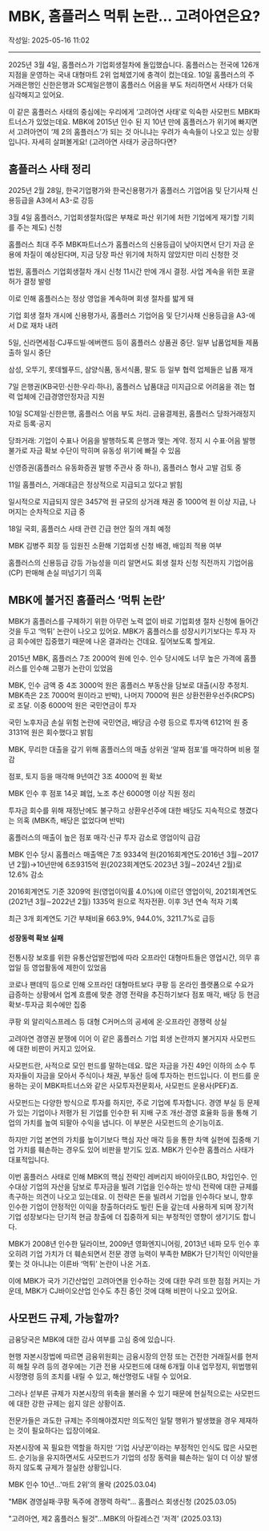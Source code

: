 # MBK, 홈플러스 먹튀 논란… 고려아연은요?

작성일: 2025-05-16 11:02

---

2025년 3월 4일, 홈플러스가 기업회생절차에 돌입했습니다. 홈플러스는 전국에 126개 지점을 운영하는 국내 대형마트 2위 업체였기에 충격이 컸는데요. 10일 홈플러스의 주거래은행인 신한은행과 SC제일은행이 홈플러스 어음을 부도 처리하면서 사태가 더욱 심각해지고 있어요.

이 같은 홈플러스 사태의 중심에는 우리에게 ‘고려아연 사태’로 익숙한 사모펀드 MBK파트너스가 있었는데요. MBK에 2015년 인수 된 지 10년 만에 홈플러스가 위기에 빠지면서 고려아연이 ‘제 2의 홈플러스’가 되는 것 아니냐는 우려가 속속들이 나오고 있는 상황입니다. 자세히 살펴볼게요! (고려아연 사태가 궁금하다면?

## 홈플러스 사태 정리

2025년 2월 28일, 한국기업평가와 한국신용평가가 홈플러스 기업어음 및 단기사채 신용등급을 A3에서 A3-로 강등

3월 4일 홈플러스, 기업회생절차(많은 부채로 파산 위기에 처한 기업에게 재기할 기회를 주는 제도) 신청

홈플러스 최대 주주 MBK파트너스가 홈플러스의 신용등급이 낮아지면서 단기 자금 운용에 차질이 예상된다며, 지금 당장 파산 위기에 처하지 않았지만 미리 신청한 것

법원, 홈플러스 기업회생절차 개시 신청 11시간 만에 개시 결정. 사업 계속을 위한 포괄허가 결정 발령

이로 인해 홈플러스는 정상 영업을 계속하며 회생 절차를 밟게 돼

기업 회생 절차 개시에 신용평가사, 홈플러스 기업어음 및 단기사채 신용등급을 A3-에서 D로 재차 내려

5일, 신라면세점⋅CJ푸드빌⋅에버랜드 등이 홈플러스 상품권 중단. 일부 납품업체들 제품 출하 일시 중단

삼성, 오뚜기, 롯데웰푸드, 삼양식품, 동서식품, 팔도 등 일부 협력 업체들은 납품 재개

7일 은행권(KB국민·신한·우리·하나), 홈플러스 납품대금 미지급으로 어려움을 겪는 협력 업체에 긴급경영안정자금 지원

10일 SC제일·신한은행, 홈플러스 어음 부도 처리. 금융결제원, 홈플러스 당좌거래정지자로 등록⋅공지

당좌거래: 기업이 수표나 어음을 발행하도록 은행과 맺는 계약. 정지 시 수표⋅어음 발행 불가로 자금 확보 수단이 막히며 유동성 위기에 빠질 수 있음

신영증권(홈플러스 유동화증권 발행 주관사 중 하나), 홈플러스 형사 고발 검토 중

11일 홈플러스, 거래대금은 정상적으로 지급되고 있다고 밝힘

일시적으로 지급되지 않은 3457억 원 규모의 상거래 채권 중 1000억 원 이상 지급, 나머지는 순차적으로 지급 중

18일 국회, 홈플러스 사태 관련 긴급 현안 질의 개최 예정

MBK 김병주 회장 등 임원진 소환해 기업회생 신청 배경, 배임죄 적용 여부

홈플러스의 신용등급 강등 가능성을 미리 알면서도 회생 절차 신청 직전까지 기업어음(CP) 판매해 손실 떠넘기기 의혹

## MBK에 불거진 홈플러스 ‘먹튀 논란’

MBK가 홈플러스를 구제하기 위한 아무런 노력 없이 바로 기업회생 절차 신청에 들어간 것을 두고 ‘먹튀’ 논란이 나오고 있어요. MBK가 홈플러스를 성장시키기보다는 투자 자금 회수에만 집중했기 때문에 나온 결과라는 건데요. 짚어보도록 할게요.

2015년 MBK, 홈플러스 7조 2000억 원에 인수. 인수 당시에도 너무 높은 가격에 홈플러스를 인수해 고평가 논란이 있었음

MBK, 인수 금액 중 4조 3000억 원은 홈플러스 부동산을 담보로 대출(시장 추정치. MBK측은 2조 7000억 원이라고 반박), 나머지 7000억 원은 상환전환우선주(RCPS)로 조달. 이중 6000억 원은 국민연금이 투자

국민 노후자금 손실 위험 논란에 국민연금, 배당금 수령 등으로 투자액 6121억 원 중 3131억 원은 회수했다고 밝힘

MBK, 무리한 대출을 갚기 위해 홈플러스의 매출 상위권 ‘알짜 점포’를 매각하며 비용 절감

점포, 토지 등을 매각해 9년여간 3조 4000억 원 확보

MBK 인수 후 점포 14곳 폐업, 노조 추산 6000명 이상 직원 정리

투자금 회수를 위해 재정난에도 불구하고 상환우선주에 대한 배당도 지속적으로 챙겼다는 의혹 (MBK측, 배당은 없었다며 반박)

홈플러스의 매출이 높은 점포 매각⋅신규 투자 감소로 영업이익 급감

MBK 인수 당시 홈플러스 매출액은 7조 9334억 원(2016회계연도·2016년 3월∼2017년 2월)→10년만에 6조9315억 원(2023회계연도·2023년 3월∼2024년 2월)로 12.6% 감소

2016회계연도 기준 3209억 원(영업이익률 4.0%)에 이르던 영업이익, 2021회계연도(2021년 3월∼2022년 2월) 1335억 원으로 적자전환. 이후 3년 연속 적자 기록

최근 3개 회계연도 기간 부채비율 663.9%, 944.0%, 3211.7%로 급등

#### 성장동력 확보 실패

전통시장 보호를 위한 유통산업발전법에 따라 오프라인 대형마트들은 영업시간, 의무 휴업일  등 영업활동에 제한이 있었음

코로나 팬데믹 등으로 인해 오프라인 대형마트보다 쿠팡 등 온라인 플랫폼으로 수요가 급증하는 상황에서 업계 흐름에 맞춘 경영 전략을 추진하기보다 점포 매각, 배당 등 현금 확보-투자금 회수에만 집중

쿠팡 외 알리익스프레스 등 대형 C커머스의 공세에 온⋅오프라인 경쟁력 상실

고려아연 경영권 분쟁에 이어 이 같은 홈플러스 기업 회생 논란까지 불거지자 사모펀드에 대한 비판이 커지고 있어요.

사모펀드란, 사적으로 모인 펀드를 말하는데요.  많은 자금을 가진 49인 이하의 소수 투자자들이 자금을 모아서 주식이나 채권, 부동산 등에 투자하는 펀드입니다. 이 펀드를 운용하는 곳이 MBK파트너스와 같은 사모투자전문회사, 사모펀드 운용사(PEF)죠.

사모펀드는 다양한 방식으로 투자를 하지만, 주로 기업에 투자합니다. 경영 부실 등 문제가 있는 기업이나 저평가 된 기업를 인수한 뒤 지배 구조 개선·경영 효율화 등을 통해 기업의 가치를 높여 되팔아 수익을 냅니다. 이 부분은 사모펀드의 순기능이죠.

하지만 기업 본연의 가치를 높이기보다 핵심 자산 매각 등을 통한 차액 실현에 집중해 기업 가치를 훼손하는 경우도 있어 비판을 받기도 있죠.  MBK가 인수한 홈플러스 사태가 대표적입니다.

이번 홈플러스 사태로 인해 MBK의 핵심 전략인 레버리지 바이아웃(LBO, 차입인수. 인수대상 기업의 자산을 담보로 투자금을 빌려 기업을 인수하는 방식) 전략에 대한 규제를 촉구하는 의견이 나오고 있는데요. 이 전략은 돈을 빌려서 기업을 인수하다 보니, 향후 인수한 기업이 안정적인 이익을 창출하더라도 빌린 돈을 갚는데 사용하게 되며 장기적 기업 성장보다는 단기적 현금 창출에 더 집중하게 되는 부정적인 영향이 생기기도 합니다.

MBK가 2008년 인수한 딜라이브, 2009년 영화엔지니어링, 2013년 네파 모두 인수 후 오히려 기업 가치가 더 훼손되면서 전문 경영 능력이 부족한 MBK가 단기적인 이익만을 쫓는 것 아니냐는 이른바 ‘먹튀’ 논란이 나온 거죠.

이에 MBK가 국가 기간산업인 고려아연을 인수하는 것에 대한 우려 또한 점점 커지는 가운데, MBK가 CJ바이오산업 인수도 추진 중인 것에 대해 비판이 나오고 있어요.

## 사모펀드 규제, 가능할까?

금융당국은 MBK에 대한 감사 여부를 고심 중에 있습니다.

현행 자본시장법에 따르면 금융위원회는 금융시장의 안정 또는 건전한 거래질서를 현저히 해칠 우려 등의 경우에는 기관 전용 사모펀드에 대해 6개월 이내 업무정지, 위법행위 시정명령 등의 조치를 내릴 수 있고, 해산명령도 내릴 수 있어요.

그러나 섣부른 규제가 자본시장의 위축을 불러올 수 있기 때문에 현실적으로는 사모펀드에 대한 강한 규제는 쉽지 않은 상황이죠.

전문가들은 과도한 규제는 주의해야겠지만 의도적인 일탈 행위가 발생했을 경우 제재하는 것이 필요하다는 입장이에요.

자본시장에 꼭 필요한 역할을 하지만 ‘기업 사냥꾼’이라는 부정적인 인식도 많은 사모펀드.  순기능을 유지하면서도 사모펀드가 기업의 성장 동력을 훼손하는 일이 더 이상 발생하지 않도록 규제가 절실한 상황입니다.

MBK 인수 10년…'마트 2위'의 몰락 (2025.03.04)

"MBK 경영실패·쿠팡 독주에 경쟁력 하락"… 홈플러스 회생신청 (2025.03.05)

"고려아연, 제2 홈플러스 될것"…MBK의 아킬레스건 '저격' (2025.03.13)